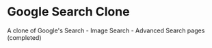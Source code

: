 # Google Search Clone
A clone of Google's Search - Image Search - Advanced Search pages 
 (completed)
